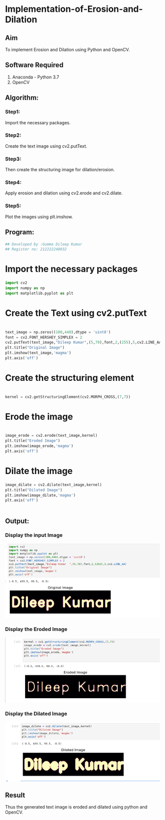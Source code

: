 # Implementation-of-Erosion-and-Dilation
## Aim
To implement Erosion and Dilation using Python and OpenCV.
## Software Required
1. Anaconda - Python 3.7
2. OpenCV
## Algorithm:
### Step1:
Import the necessary packages.


### Step2:
Create the text image using cv2.putText.

### Step3:
Then create the structuring image for dilation/erosion.

### Step4:
Apply erosion and dilation using cv2.erode and cv2.dilate.



### Step5:
Plot the images using plt.imshow.

 
## Program:

``` Python
## Developed by :Gumma Dileep Kumar
## Register no: 212222240032
```
# Import the necessary packages
```python
import cv2
import numpy as np
import matplotlib.pyplot as plt
```


# Create the Text using cv2.putText
```python

text_image = np.zeros((100,440),dtype = 'uint8')
font = cv2.FONT_HERSHEY_SIMPLEX = 2
cv2.putText(text_image,"Dileep Kumar",(5,70),font,2,(255),5,cv2.LINE_AA)
plt.title("Original Image")
plt.imshow(text_image,'magma')
plt.axis('off')
```


# Create the structuring element
```python

kernel = cv2.getStructuringElement(cv2.MORPH_CROSS,(7,7))
```

# Erode the image
```python

image_erode = cv2.erode(text_image,kernel)
plt.title("Eroded Image")
plt.imshow(image_erode,'magma')
plt.axis('off')
```

# Dilate the image
```python
image_dilate = cv2.dilate(text_image,kernel)
plt.title("Dilated Image")
plt.imshow(image_dilate,'magma')
plt.axis('off')



```
## Output:

### Display the input Image
![model](10.1.png)

### Display the Eroded Image
![model](10.2.png)

### Display the Dilated Image
![model](10.3.png)

## Result
Thus the generated text image is eroded and dilated using python and OpenCV.